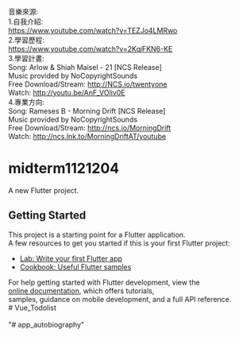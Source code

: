 音樂來源: <br>
1.自我介紹: <br>
https://www.youtube.com/watch?v=TEZJo4LMRwo<br>
2.學習歷程:<br>
https://www.youtube.com/watch?v=2KqjFKN6-KE<br>
3.學習計畫:<br>
Song: Arlow & Shiah Maisel - 21 [NCS Release]<br>
Music provided by NoCopyrightSounds<br>
Free Download/Stream: http://NCS.io/twentyone<br>
Watch: http://youtu.be/AnF_VOliv0E<br>
4.專業方向:<br>
Song: Rameses B - Morning Drift [NCS Release]<br>
Music provided by NoCopyrightSounds<br>
Free Download/Stream: http://ncs.io/MorningDrift<br>
Watch: http://ncs.lnk.to/MorningDriftAT/youtube<br>

# midterm1121204   
A new Flutter project.   
## Getting Started   
This project is a starting point for a Flutter application.    
A few resources to get you started if this is your first Flutter project:   
- [Lab: Write your first Flutter app](https://docs.flutter.dev/get-started/codelab)     
- [Cookbook: Useful Flutter samples](https://docs.flutter.dev/cookbook)  
  
For help getting started with Flutter development, view the  
[online documentation](https://docs.flutter.dev/), which offers tutorials,  
samples, guidance on mobile development, and a full API reference.  
#   V u e _ T o d o l i s t   
   
"# app_autobiography"   
